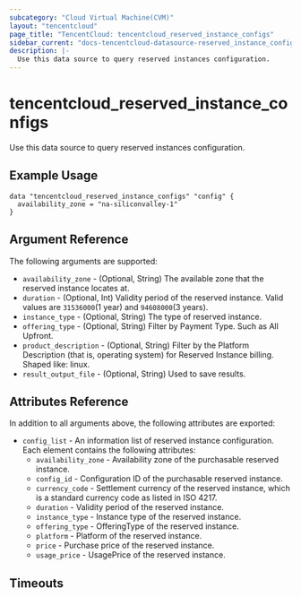 ```yaml
---
subcategory: "Cloud Virtual Machine(CVM)"
layout: "tencentcloud"
page_title: "TencentCloud: tencentcloud_reserved_instance_configs"
sidebar_current: "docs-tencentcloud-datasource-reserved_instance_configs"
description: |-
  Use this data source to query reserved instances configuration.
---
```


# tencentcloud_reserved_instance_configs

Use this data source to query reserved instances configuration.

## Example Usage

```hcl
data "tencentcloud_reserved_instance_configs" "config" {
  availability_zone = "na-siliconvalley-1"
}
```

## Argument Reference

The following arguments are supported:

* `availability_zone` - (Optional, String) The available zone that the reserved instance locates at.
* `duration` - (Optional, Int) Validity period of the reserved instance. Valid values are `31536000`(1 year) and `94608000`(3 years).
* `instance_type` - (Optional, String) The type of reserved instance.
* `offering_type` - (Optional, String) Filter by Payment Type. Such as All Upfront.
* `product_description` - (Optional, String) Filter by the Platform Description (that is, operating system) for Reserved Instance billing. Shaped like: linux.
* `result_output_file` - (Optional, String) Used to save results.

## Attributes Reference

In addition to all arguments above, the following attributes are exported:

* `config_list` - An information list of reserved instance configuration. Each element contains the following attributes:
  * `availability_zone` - Availability zone of the purchasable reserved instance.
  * `config_id` - Configuration ID of the purchasable reserved instance.
  * `currency_code` - Settlement currency of the reserved instance, which is a standard currency code as listed in ISO 4217.
  * `duration` - Validity period of the reserved instance.
  * `instance_type` - Instance type of the reserved instance.
  * `offering_type` - OfferingType of the reserved instance.
  * `platform` - Platform of the reserved instance.
  * `price` - Purchase price of the reserved instance.
  * `usage_price` - UsagePrice of the reserved instance.


## Timeouts

<no value>


